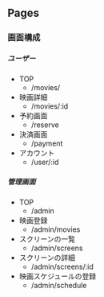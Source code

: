 ## Pages

### 画面構成

##### ユーザー
- TOP
    - /movies/
- 映画詳細
  - /movies/:id
- 予約画面
  - /reserve
- 決済画面
  - /payment
- アカウント
  - /user/:id

##### 管理画面
- TOP
  - /admin
- 映画登録
  - /admin/movies
- スクリーンの一覧
  - /admin/screens
- スクリーンの詳細
  - /admin/screens/:id
- 映画スケジュールの登録
  - /admin/schedule